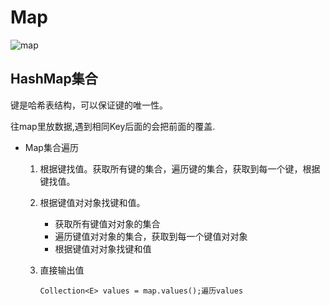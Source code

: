 # Map

![map](https://camo.githubusercontent.com/b1bec94c0070a6b6ab77d8cab1b792789208d21a/687474703a2f2f696d672e626c6f672e6373646e2e6e65742f3230313530383132313534383238373036)

## HashMap集合

键是哈希表结构，可以保证键的唯一性。

往map里放数据,遇到相同Key后面的会把前面的覆盖.


- Map集合遍历
  1. 根据键找值。获取所有键的集合，遍历键的集合，获取到每一个键，根据键找值。
  
  2. 根据键值对对象找键和值。
     - 获取所有键值对对象的集合
     - 遍历键值对对象的集合，获取到每一个键值对对象
     - 根据键值对对象找键和值
  
  3. 直接输出值
  
     ```
     Collection<E> values = map.values();遍历values
     ```
  
     